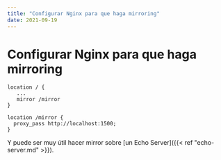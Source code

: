 ```yaml
---
title: "Configurar Nginx para que haga mirroring"
date: 2021-09-19
---
```


# Configurar Nginx para que haga mirroring

```
location / {
   ...
   mirror /mirror
}

location /mirror {
  proxy_pass http://localhost:1500;
}
```


Y puede ser muy útil hacer mirror sobre [un Echo Server]({{< ref "echo-server.md" >}}).
